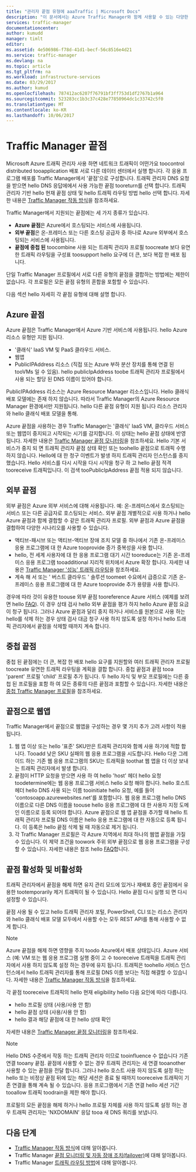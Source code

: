 ```yaml
---
title: "관리자 끝점 유형에 aaaTraffic | Microsoft Docs"
description: "이 문서에서는 Azure Traffic Manager와 함께 사용할 수 있는 다양한 유형의 끝점을 설명합니다."
services: traffic-manager
documentationcenter: 
author: kumudd
manager: timlt
editor: 
ms.assetid: 4e506986-f78d-41d1-becf-56c8516e4d21
ms.service: traffic-manager
ms.devlang: na
ms.topic: article
ms.tgt_pltfrm: na
ms.workload: infrastructure-services
ms.date: 03/29/2017
ms.author: kumud
ms.openlocfilehash: 787412ac6207f76791bf3ff753d1df2767b1a964
ms.sourcegitcommit: 523283cc1b3c37c428e77850964dc1c33742c5f0
ms.translationtype: MT
ms.contentlocale: ko-KR
ms.lasthandoff: 10/06/2017
---
```

# <a name="traffic-manager-endpoints"></a>Traffic Manager 끝점
Microsoft Azure 트래픽 관리자 사용 하면 네트워크 트래픽이 어떤가요 toocontrol distributed tooapplication 배포 서로 다른 데이터 센터에서 실행 합니다. 각 응용 프로그램 배포를 Traffic Manager에서 '끝점'으로 구성합니다. 트래픽 관리자 DNS 요청을 받으면 hello DNS 응답에에서 사용 가능한 끝점 tooreturn를 선택 합니다. 트래픽 관리자 기반 hello 현재 끝점 상태 및 hello 트래픽 라우팅 방법 hello 선택 합니다. 자세한 내용은 [Traffic Manager 작동 방식](traffic-manager-how-traffic-manager-works.md)을 참조하세요.

Traffic Manager에서 지원되는 끝점에는 세 가지 종류가 있습니다.
* **Azure 끝점**은 Azure에서 호스팅되는 서비스에 사용됩니다.
* **외부 끝점**은 온-프레미스 또는 다른 호스팅 공급자 중 하나로 Azure 외부에서 호스팅되는 서비스에 사용됩니다.
* **끝점에 중첩 된** toocombine 사용 되는 트래픽 관리자 프로필 toocreate 보다 유연한 트래픽 라우팅을 구성표 toosupport hello 요구에 더 큰, 보다 복잡 한 배포 됩니다.

단일 Traffic Manager 프로필에서 서로 다른 유형의 끝점을 결합하는 방법에는 제한이 없습니다. 각 프로필은 모든 끝점 유형의 혼합을 포함할 수 있습니다.

다음 섹션 hello 자세히 각 끝점 유형에 대해 설명 합니다.

## <a name="azure-endpoints"></a>Azure 끝점

Azure 끝점은 Traffic Manager에서 Azure 기반 서비스에 사용됩니다. hello Azure 리소스 유형만 지원 됩니다.

* '클래식' IaaS VM 및 PaaS 클라우드 서비스.
* 웹앱
* PublicIPAddress 리소스 (직접 또는 Azure 부하 분산 장치를 통해 연결 된 tooVMs 일 수 있음). hello publicIpAddress toobe 트래픽 관리자 프로필에서 사용 되는 할당 된 DNS 이름이 있어야 합니다.

PublicIPAddress 리소스는 Azure Resource Manager 리소스입니다. Hello 클래식 배포 모델에는 존재 하지 않습니다. 따라서 Traffic Manager의 Azure Resource Manager 환경에서만 지원됩니다. hello 다른 끝점 유형이 지원 됩니다 리소스 관리자와 hello 클래식 배포 모델을 통해.

Azure 끝점을 사용하는 경우 Traffic Manager는 '클래식' IaaS VM, 클라우드 서비스 또는 웹앱이 중지되고 시작되는 시기를 감지합니다. 이 상태는 hello 끝점 상태에 반영 됩니다. 자세한 내용은 [Traffic Manager 끝점 모니터링](traffic-manager-monitoring.md#endpoint-and-profile-status)을 참조하세요. Hello 기본 서비스가 중지 되 면 트래픽 관리자 끝점 상태 확인 또는 toohello 끝점으로 트래픽 수행 하지 않습니다. Hello에 대 한 청구 이벤트가 발생 하지 트래픽 관리자 인스턴스를 중지 했습니다. Hello 서비스를 다시 시작을 다시 시작을 청구 하 고 hello 끝점 적격 tooreceive 트래픽입니다. 이 검색 tooPublicIpAddress 끝점 적용 되지 않습니다.

## <a name="external-endpoints"></a>외부 끝점

외부 끝점은 Azure 외부 서비스에 대해 사용됩니다. 예: 온-프레미스에서 호스팅되는 서비스 또는 다른 공급자로 호스팅되는 서비스. 외부 끝점 개별적으로 사용 하거나 hello Azure 끝점과 함께 결합할 수 같은 트래픽 관리자 프로필. 외부 끝점과 Azure 끝점을 결합하여 다양한 시나리오를 사용할 수 있습니다.

* 액티브-패시브 또는 액티브-액티브 장애 조치 모델 중 하나에서 기존 온-프레미스 응용 프로그램에 대 한 Azure tooprovide 증가 중복성을 사용 합니다.
* hello, 전 세계 사용자에 대 한 응용 프로그램 대기 시간 tooreduce는 기존 온-프레미스 응용 프로그램 tooadditional 지리적 위치에서 Azure 확장 합니다. 자세한 내용은 [Traffic Manager '성능' 트래픽 라우팅](traffic-manager-routing-methods.md#performance)을 참조하세요.
* 계속 해 서 또는 ' 버스트 클라우드 ' 솔루션 toomeet 수요에서 급증으로 기존 온-프레미스 응용 프로그램에 대 한 Azure tooprovide 추가 용량을 사용 합니다.

경우에 따라 것이 유용한 toouse 외부 끝점 tooreference Azure 서비스 (예제를 보려면 hello [FAQ](traffic-manager-faqs.md#traffic-manager-endpoints)). 이 경우 상태 검사 hello 외부 끝점을 평가 하지 hello Azure 끝점 요금이 청구 됩니다. 그러나 Azure 끝점과 달리 중지 하거나 서비스를 원본으로 사용 하는 hello를 삭제 하는 경우 상태 검사 대금 청구 사용 하지 않도록 설정 하거나 hello 트래픽 관리자에서 끝점을 삭제할 때까지 계속 합니다.

## <a name="nested-endpoints"></a>중첩 끝점

중첩 된 끝점에는 더 큰, 복잡 한 배포 hello 요구를 지원할와 여러 트래픽 관리자 프로필 toocreate 유연한 트래픽 라우팅을 계획을 결합 합니다. 중첩 끝점과 끝점 tooa 'parent' 프로필 'child' 프로필 추가 됩니다. 두 hello 자식 및 부모 프로필에는 다른 중첩 된 프로필을 포함 하 여 모든 종류의 다른 끝점과 포함할 수 있습니다. 자세한 내용은 [중첩 Traffic Manager 프로필](traffic-manager-nested-profiles.md)을 참조하세요.

## <a name="web-apps-as-endpoints"></a>끝점으로 웹앱

Traffic Manager에서 끝점으로 웹앱을 구성하는 경우 몇 가지 추가 고려 사항이 적용됩니다.

1. 웹 앱 이상 또는 hello '표준' SKU만은 트래픽 관리자와 함께 사용 하기에 적합 합니다. Tooadd 낮은 SKU 실패의 웹 응용 프로그램을 시도합니다. Hello 다운 그레이드 하는 기존 웹 응용 프로그램의 SKU는 트래픽을 toothat 웹 앱을 더 이상 보내는 트래픽 관리자에서 발생 합니다.
2. 끝점이 HTTP 요청을 받으면 사용 하 여 hello 'host' 헤더 hello 요청 toodetermine에는 웹 응용 프로그램 서비스 hello 요청 해야 합니다. hello 호스트 헤더 hello DNS 사용 되는 이름 tooinitiate hello 요청, 예를 들어 'contosoapp.azurewebsites.net'를 포함합니다. 웹 응용 프로그램 hello DNS 이름으로 다른 DNS 이름을 toouse hello 응용 프로그램에 대 한 사용자 지정 도메인 이름으로 등록 되어야 합니다. Azure 끝점으로 웹 앱 끝점을 추가할 때 hello 트래픽 관리자 프로필 DNS 이름은 hello 응용 프로그램에 대 한 자동으로 등록 됩니다. 이 등록은 hello 끝점 삭제 될 때 자동으로 제거 됩니다.
3. 각 Traffic Manager 프로필은 각 Azure 지역에서 최대 하나의 웹앱 끝점을 가질 수 있습니다. 이 제약 조건을 toowork 주위 외부 끝점으로 웹 응용 프로그램을 구성할 수 있습니다. 자세한 내용은 참조 hello [FAQ](traffic-manager-faqs.md#traffic-manager-endpoints)합니다.

## <a name="enabling-and-disabling-endpoints"></a>끝점 활성화 및 비활성화

트래픽 관리자에서 끝점을 해제 하면 유지 관리 모드에 있거나 재배포 중인 끝점에서 유용한 tootemporarily 제거 트래픽이 될 수 있습니다. Hello 끝점 다시 실행 되 면 다시 설정할 수 있습니다.

끝점 사용 될 수 있고 hello 트래픽 관리자 포털, PowerShell, CLI 또는 리소스 관리자와 hello 클래식 배포 모델 모두에서 사용할 수는 모두 REST API를 통해 사용할 수 없게 합니다.

> [!NOTE]
> Azure 끝점을 해제 하면 영향을 주지 toodo Azure에서 배포 상태입니다. Azure 서비스 (예: VM 또는 웹 응용 프로그램 실행 중이 고 수 tooreceive 트래픽을 트래픽 관리자에서 사용 하지 않도록 설정 하는 경우에 유지 됩니다. 트래픽은 toohello 서비스 인스턴스에서 hello 트래픽 관리자를 통해 프로필 DNS 이름 보다는 직접 해결할 수 있습니다. 자세한 내용은 [Traffic Manager 작동 방식](traffic-manager-how-traffic-manager-works.md)을 참조하세요.

각 끝점 tooreceive 트래픽의 hello 현재 eligibility hello 다음 요인에 따라 다릅니다.

* hello 프로필 상태 (사용/사용 안 함)
* hello 끝점 상태 (사용/사용 안 함)
* hello 결과 해당 끝점에 대 한 hello 상태 확인

자세한 내용은 [Traffic Manager 끝점 모니터링](traffic-manager-monitoring.md#endpoint-and-profile-status)을 참조하세요.

> [!NOTE]
> Hello DNS 수준에서 작동 하는 트래픽 관리자 이므로 tooinfluence 수 없습니다 기존 연결 tooany 끝점. 끝점에 사용할 수 없는 경우 트래픽 관리자는 새 연결 tooanother 사용할 수 있는 끝점을 전달 합니다. 그러나 hello 호스트 사용 하지 않도록 설정 하는 hello 또는 비정상 끝점 뒤에 있는 해당 세션은 종료 될 때까지 tooreceive 트래픽이 기존 연결을 통해 계속 될 수 있습니다. 응용 프로그램에서 기존 연결 hello 세션 기간 tooallow 트래픽 toodrain을 제한 해야 합니다.

프로필의 모든 끝점을 해제 하거나 hello 프로필 자체를 사용 하지 않도록 설정 하는 경우 트래픽 관리자는 'NXDOMAIN' 응답 tooa 새 DNS 쿼리를 보냅니다.


## <a name="next-steps"></a>다음 단계

* [Traffic Manager 작동 방식](traffic-manager-how-traffic-manager-works.md)에 대해 알아봅니다.
* Traffic Manager [끝점 모니터링 및 자동 장애 조치(failover)](traffic-manager-monitoring.md)에 대해 알아봅니다.
* Traffic Manager [트래픽 라우팅 방법](traffic-manager-routing-methods.md)에 대해 알아봅니다.
